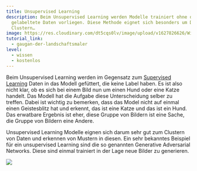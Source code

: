 ```yaml
---
title: Unsupervised Learning
description: Beim Unsupervised Learning werden Modelle trainiert ohne das
  gelabeltete Daten vorliegen. Diese Methode eignet sich besonders um Daten zu
  Clustern…
image: https://res.cloudinary.com/dt5cqs0lv/image/upload/v1627826626/Wissen/Unsupervised%20Learning.png
tutorial_link:
  - gaugan-der-landschaftsmaler
level:
  - wissen
  - kostenlos
---
```

Beim Unsupervised Learning werden im Gegensatz zum [Supervised Learning](wissen/supervised-learning) Daten in das Modell gefüttert, die keine Label haben. Es ist also nicht klar, ob es sich bei einem Bild nun um einen Hund oder eine Katze handelt. Das Modell hat die Aufgabe diese Unterscheidung selber zu treffen. Dabei ist wichtig zu bemerken, dass das Model nicht auf einmal einen Geistesblitz hat und erkennt, das ist eine Katze und das ist ein Hund. Das erwatbare Ergebnis ist eher, diese Gruppe von Bildern ist eine Sache, die Gruppe von Bildern eine Andere. 

Unsupervised Learning Modelle eignen sich darum sehr gut zum Clustern von Daten und erkennen von Mustern in diesen. Ein sehr bekanntes Beispiel für ein unsupervised Learning sind die so genannten Generative Adversarial Networks. Diese sind einmal trainiert in der Lage neue Bilder zu generieren. 

![](https://res.cloudinary.com/dt5cqs0lv/image/upload/v1644323090/Wissen/fakes000000-unsupervised-2_kiiuhw.png)